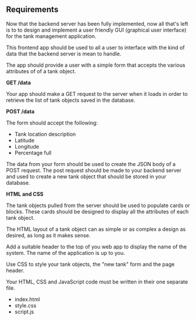 ## Requirements

Now that the backend server has been fully implemented, now all that's left is to to design and implement a user friendly GUI (graphical user interface) for the tank management application.

This frontend app should be used to all a user to interface with the kind of data that the backend server is mean to handle. 

The app should provide a user with a simple form that accepts the various attributes of of a tank object.

**GET /data**

Your app should make a GET request to the server when it loads in order to retrieve the list of tank objects saved in the database.

**POST /data**

The form should accept the following:

- Tank location description
- Latitude
- Longitude
- Percentage full

The data from your form should be used to create the JSON body of a POST request. The post request should be made to your backend server and used to create a new tank object that should be stored in your database.

**HTML and CSS**

The tank objects pulled from the server should be used to populate cards or blocks. These cards should be designed to display all the attributes of each tank object.

The HTML layout of a tank object can as simple or as complex a design as desired, as long as it makes sense. 

Add a suitable header to the top of you web app to display the name of the system. The name of the application is up to you.

Use CSS to style your tank objects, the "new tank" form and the page header.

Your HTML, CSS and JavaScript code must be written in their one separate file.

- index.html
- style.css
- script.js